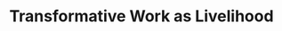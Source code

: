 ---
title: Transformative Work as Livelihood
type: Seminar
location: MA Eco-Social Design, Free University of Bozen-Bolzano, IT
subtext:
dateFormat: # "year", otherwise will be displayed MM.YYYY
dateEnd: 2023-12-15
dateStart:
url: https://www.unibz.it/en/faculties/design-art/master-eco-social-design/
---